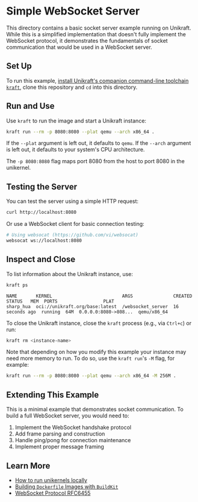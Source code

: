 # Simple WebSocket Server

This directory contains a basic socket server example running on Unikraft. While this is a simplified implementation that doesn't fully implement the WebSocket protocol, it demonstrates the fundamentals of socket communication that would be used in a WebSocket server.

## Set Up

To run this example, [install Unikraft's companion command-line toolchain `kraft`](https://unikraft.org/docs/cli), clone this repository and `cd` into this directory.

## Run and Use

Use `kraft` to run the image and start a Unikraft instance:

```bash
kraft run --rm -p 8080:8080 --plat qemu --arch x86_64 .
```

If the `--plat` argument is left out, it defaults to `qemu`.
If the `--arch` argument is left out, it defaults to your system's CPU architecture.

The `-p 8080:8080` flag maps port 8080 from the host to port 8080 in the unikernel.

## Testing the Server

You can test the server using a simple HTTP request:

```bash
curl http://localhost:8080
```

Or use a WebSocket client for basic connection testing:

```bash
# Using websocat (https://github.com/vi/websocat)
websocat ws://localhost:8080
```

## Inspect and Close

To list information about the Unikraft instance, use:

```bash
kraft ps
```

```text
NAME       KERNEL                          ARGS               CREATED         STATUS   MEM  PORTS                 PLAT
sharp_hua  oci://unikraft.org/base:latest  /websocket_server  16 seconds ago  running  64M  0.0.0.0:8080->808...  qemu/x86_64

```

To close the Unikraft instance, close the `kraft` process (e.g., via `Ctrl+c`) or run:

```bash
kraft rm <instance-name>
```

Note that depending on how you modify this example your instance may need more memory to run.
To do so, use the `kraft run`'s `-M` flag, for example:

```bash
kraft run --rm -p 8080:8080 --plat qemu --arch x86_64 -M 256M .
```

## Extending This Example

This is a minimal example that demonstrates socket communication. To build a full WebSocket server, you would need to:

1. Implement the WebSocket handshake protocol
2. Add frame parsing and construction
3. Handle ping/pong for connection maintenance
4. Implement proper message framing

## Learn More

- [How to run unikernels locally](https://unikraft.org/docs/cli/running)
- [Building `Dockerfile` Images with `BuildKit`](https://unikraft.org/guides/building-dockerfile-images-with-buildkit)
- [WebSocket Protocol RFC6455](https://tools.ietf.org/html/rfc6455)